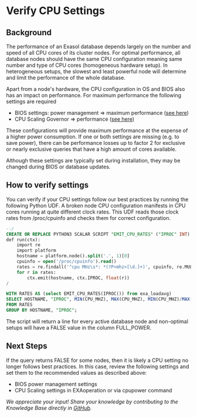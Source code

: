 # Verify CPU Settings 
## Background

The performance of an Exasol database depends largely on the number and speed of all CPU cores of its cluster nodes. For optimal performance, all database nodes should have the same CPU configuration meaning same number and type of CPU cores (homogeneous hardware setup). In heterogeneous setups, the slowest and least powerful node will determine and limit the performance of the whole database.

Apart from a node's hardware, the CPU configuration in OS and BIOS also has an impact on performance. For maximum performance the following settings are required

* BIOS settings: power management => maximum performance ([see here](https://docs.exasol.com/db/latest/administration/on-premise/installation/system_requirements.htm#DataNodeRequirements "Follow"))
* CPU Scaling Governor => performance ([see here](https://docs.exasol.com/db/latest/administration/on-premise/nodes/information_about_nodes.htm#ViewNodeProperties "Follow"))

These configurations will provide maximum performance at the expense of a higher power consumption. If one or both settings are missing (e.g. to save power), there can be performance losses up to factor 2 for exclusive or nearly exclusive queries that have a high amount of cores available.

Although these settings are typically set during installation, they may be changed during BIOS or database updates. 

## How to verify settings

You can verify if your CPU settings follow our best practices by running the following Python UDF. A broken node CPU configuration manifests in CPU cores running at quite different clock rates. This UDF reads those clock rates from /proc/cpuinfo and checks them for correct configuration.


```sql
--/
CREATE OR REPLACE PYTHON3 SCALAR SCRIPT "EMIT_CPU_RATES" ("IPROC" INT) EMITS ("HOSTNAME" VARCHAR(120), "IPROC" INT, "CPU_MHZ" DOUBLE) AS 
def run(ctx):
    import re
    import platform
    hostname = platform.node().split('.', 1)[0]
    cpuinfo = open('/proc/cpuinfo').read()
    rates = re.findall('^cpu MHz\s*: *(?P<mhz>[\d.]+)', cpuinfo, re.MULTILINE)
    for r in rates:
        ctx.emit(hostname, ctx.IPROC, float(r))
/

WITH RATES AS (select EMIT_CPU_RATES(IPROC()) from exa_loadavg)
SELECT HOSTNAME, "IPROC", MIN(CPU_MHZ), MAX(CPU_MHZ), MIN(CPU_MHZ)/MAX(CPU_MHZ) > 0.98 AS FULL_POWER 
FROM RATES
GROUP BY HOSTNAME, "IPROC";
```
The script will return a line for every active database node and non-optimal setups will have a FALSE value in the column FULL_POWER.

## Next Steps

If the query returns FALSE for some nodes, then it is likely a CPU setting no longer follows best practices. In this case, review the following settings and set them to the recommended values as described above:

* BIOS power management settings
* CPU Scaling settings in EXAoperation or via cpupower command 

*We appreciate your input! Share your knowledge by contributing to the Knowledge Base directly in [GitHub](https://github.com/exasol/public-knowledgebase).* 